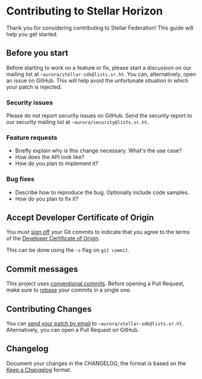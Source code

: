 # Contributing to Stellar Horizon

Thank you for considering contributing to Stellar Federation!
This guide will help you get started.


## Before you start

Before starting to work on a feature or fix, please start a discussion
on our mailing list at `~aurora/stellar-sdk@lists.sr.ht`. You can,
alternatively, open an issue on GitHub. This will help avoid the
unfortunate situation in which your patch is rejected.

### Security issues

Please do not report security issues on GitHub. Send the security report
to our security mailing list at `~aurora/security@lists.sr.ht`.

### Feature requests

 * Briefly explain why is this change necessary. What's the use case?
 * How does the API look like?
 * How do you plan to implement it?

### Bug fixes

 * Describe how to reproduce the bug. Optionally include code samples.
 * How do you plan to fix it?


## Accept Developer Certificate of Origin

You must [sign off](https://git-scm.com/docs/git-commit#Documentation/git-commit.txt---signoff)
your Git commits to indicate that you agree to the terms of the [Developer
Certificate of Origin](https://developercertificate.org/).

This can be done using the `-s` flag on `git commit`.


## Commit messages

This project uses [conventional commits](https://www.conventionalcommits.org/en/v1.0.0-beta.2/).
Before opening a Pull Request, make sure to [rebase](https://git-scm.com/book/en/v2/Git-Branching-Rebasing)
your commits in a single one.


## Contributing Changes

You can [send your patch by email](https://git-send-email.io/) to
`~aurora/stellar-sdk@lists.sr.ht`. Alternatively, you can open a Pull
Request on GitHub.


## Changelog

Document your changes in the CHANGELOG, the format is based on the
[Keep a Changelog](https://keepachangelog.com/en/1.0.0/) format.
